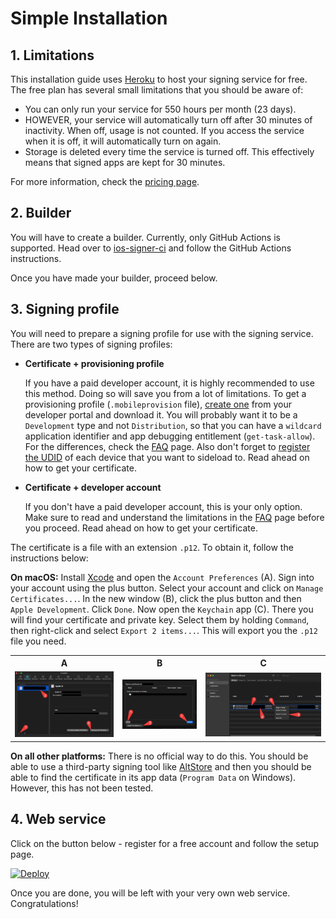 # Simple Installation

## 1. Limitations

This installation guide uses [Heroku](https://www.heroku.com/) to host your signing service for free. The free plan has several small limitations that you should be aware of:

- You can only run your service for 550 hours per month (23 days).
- HOWEVER, your service will automatically turn off after 30 minutes of inactivity. When off, usage is not counted. If you access the service when it is off, it will automatically turn on again.
- Storage is deleted every time the service is turned off. This effectively means that signed apps are kept for 30 minutes.

For more information, check the [pricing page](https://www.heroku.com/pricing).

## 2. Builder

You will have to create a builder. Currently, only GitHub Actions is supported. Head over to [ios-signer-ci](https://github.com/SignTools/ios-signer-ci) and follow the GitHub Actions instructions.

Once you have made your builder, proceed below.

## 3. Signing profile

You will need to prepare a signing profile for use with the signing service.
There are two types of signing profiles:

- **Certificate + provisioning profile**

  If you have a paid developer account, it is highly recommended to use this method. Doing so will save you from a lot of limitations. To get a provisioning profile (`.mobileprovision` file), [create one](https://developer.apple.com/library/archive/recipes/ProvisioningPortal_Recipes/CreatingaDevelopmentProvisioningProfile/CreatingaDevelopmentProvisioningProfile.html) from your developer portal and download it. You will probably want it to be a `Development` type and not `Distribution`, so that you can have a `wildcard` application identifier and app debugging entitlement (`get-task-allow`). For the differences, check the [FAQ](FAQ.md) page. Also don't forget to [register the UDID](https://developer.apple.com/library/archive/recipes/ProvisioningPortal_Recipes/AddingaDeviceIDtoYourDevelopmentTeam/AddingaDeviceIDtoYourDevelopmentTeam.html#//apple_ref/doc/uid/TP40011211-CH1-SW1) of each device that you want to sideload to. Read ahead on how to get your certificate.

- **Certificate + developer account**

  If you don't have a paid developer account, this is your only option. Make sure to read and understand the limitations in the [FAQ](FAQ.md) page before you proceed. Read ahead on how to get your certificate.

The certificate is a file with an extension `.p12`. To obtain it, follow the instructions below:

**On macOS:** Install [Xcode](https://developer.apple.com/xcode/) and open the `Account Preferences` (A). Sign into your account using the plus button. Select your account and click on `Manage Certificates...`. In the new window (B), click the plus button and then `Apple Development`. Click `Done`. Now open the `Keychain` app (C). There you will find your certificate and private key. Select them by holding `Command`, then right-click and select `Export 2 items...`. This will export you the `.p12` file you need.

<table>
<tr>
    <th>A</th>
    <th>B</th>
    <th>C</th>
</tr>
<tr>
    <td><img src="img/6.png"/></td>
    <td><img src="img/7.png"/></td>
    <td><img src="img/5.png"/></td>
</tr>
</table>

**On all other platforms:** There is no official way to do this. You should be able to use a third-party signing tool like [AltStore](https://altstore.io/) and then you should be able to find the certificate in its app data (`Program Data` on Windows). However, this has not been tested.

## 4. Web service

Click on the button below - register for a free account and follow the setup page.

[![Deploy](https://www.herokucdn.com/deploy/button.svg)](https://heroku.com/deploy?template=https://github.com/SignTools/ios-signer-service/tree/master)

Once you are done, you will be left with your very own web service. Congratulations!

